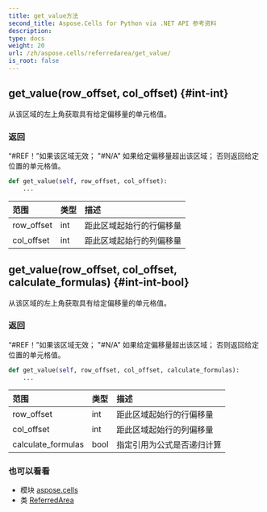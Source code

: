 ```yaml
---
title: get_value方法
second_title: Aspose.Cells for Python via .NET API 参考资料
description:
type: docs
weight: 20
url: /zh/aspose.cells/referredarea/get_value/
is_root: false
---
```

##  get_value(row_offset, col_offset) {#int-int}
从该区域的左上角获取具有给定偏移量的单元格值。


### 返回

“#REF！”如果该区域无效；
"#N/A" 如果给定偏移量超出该区域；
否则返回给定位置的单元格值。


```python
def get_value(self, row_offset, col_offset):
    ...
```


|范围|类型|描述|
| :- | :- | :- |
| row_offset | int |距此区域起始行的行偏移量|
| col_offset | int |距此区域起始行的列偏移量|


##  get_value(row_offset, col_offset, calculate_formulas) {#int-int-bool}
从该区域的左上角获取具有给定偏移量的单元格值。


### 返回

“#REF！”如果该区域无效；
"#N/A" 如果给定偏移量超出该区域；
否则返回给定位置的单元格值。


```python
def get_value(self, row_offset, col_offset, calculate_formulas):
    ...
```


|范围|类型|描述|
| :- | :- | :- |
| row_offset | int |距此区域起始行的行偏移量|
| col_offset | int |距此区域起始行的列偏移量|
| calculate_formulas | bool |指定引用为公式是否递归计算|



### 也可以看看
* 模块 [aspose.cells](../../)
* 类 [ReferredArea](/cells/python-net/zh/aspose.cells/referredarea)

